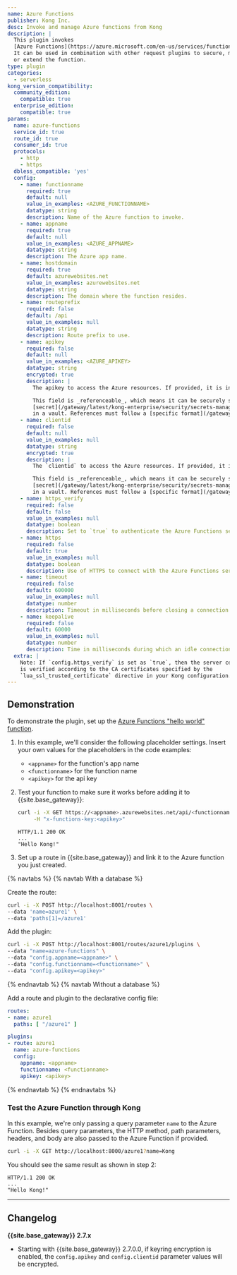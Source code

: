 ```yaml
---
name: Azure Functions
publisher: Kong Inc.
desc: Invoke and manage Azure functions from Kong
description: |
  This plugin invokes
  [Azure Functions](https://azure.microsoft.com/en-us/services/functions/).
  It can be used in combination with other request plugins to secure, manage,
  or extend the function.
type: plugin
categories:
  - serverless
kong_version_compatibility:
  community_edition:
    compatible: true
  enterprise_edition:
    compatible: true
params:
  name: azure-functions
  service_id: true
  route_id: true
  consumer_id: true
  protocols:
    - http
    - https
  dbless_compatible: 'yes'
  config:
    - name: functionname
      required: true
      default: null
      value_in_examples: <AZURE_FUNCTIONNAME>
      datatype: string
      description: Name of the Azure function to invoke.
    - name: appname
      required: true
      default: null
      value_in_examples: <AZURE_APPNAME>
      datatype: string
      description: The Azure app name.
    - name: hostdomain
      required: true
      default: azurewebsites.net
      value_in_examples: azurewebsites.net
      datatype: string
      description: The domain where the function resides.
    - name: routeprefix
      required: false
      default: /api
      value_in_examples: null
      datatype: string
      description: Route prefix to use.
    - name: apikey
      required: false
      default: null
      value_in_examples: <AZURE_APIKEY>
      datatype: string
      encrypted: true
      description: |
        The apikey to access the Azure resources. If provided, it is injected as the `x-functions-key` header.

        This field is _referenceable_, which means it can be securely stored as a
        [secret](/gateway/latest/kong-enterprise/security/secrets-management/getting-started)
        in a vault. References must follow a [specific format](/gateway/latest/kong-enterprise/security/secrets-management/reference-format).
    - name: clientid
      required: false
      default: null
      value_in_examples: null
      datatype: string
      encrypted: true
      description: |
        The `clientid` to access the Azure resources. If provided, it is injected as the `x-functions-clientid` header.

        This field is _referenceable_, which means it can be securely stored as a
        [secret](/gateway/latest/kong-enterprise/security/secrets-management/getting-started)
        in a vault. References must follow a [specific format](/gateway/latest/kong-enterprise/security/secrets-management/reference-format).
    - name: https_verify
      required: false
      default: false
      value_in_examples: null
      datatype: boolean
      description: Set to `true` to authenticate the Azure Functions server.
    - name: https
      required: false
      default: true
      value_in_examples: null
      datatype: boolean
      description: Use of HTTPS to connect with the Azure Functions server.
    - name: timeout
      required: false
      default: 600000
      value_in_examples: null
      datatype: number
      description: Timeout in milliseconds before closing a connection to the Azure Functions server.
    - name: keepalive
      required: false
      default: 60000
      value_in_examples: null
      datatype: number
      description: Time in milliseconds during which an idle connection to the Azure Functions server lives before being closed.
  extra: |
    Note: If `config.https_verify` is set as `true`, then the server certificate
    is verified according to the CA certificates specified by the
    `lua_ssl_trusted_certificate` directive in your Kong configuration.
---
```


## Demonstration

To demonstrate the plugin, set up the [Azure Functions "hello world" function](https://docs.microsoft.com/en-us/azure/azure-functions/functions-create-first-azure-function).

1. In this example, we'll consider the following placeholder settings. Insert your own values
    for the placeholders in the code examples:

    - `<appname>` for the function's app name
    - `<functionname>` for the function name
    - `<apikey>` for the api key

2. Test your function to make sure it works before adding it to {{site.base_gateway}}:

    ```bash
    curl -i -X GET https://<appname>.azurewebsites.net/api/<functionname>?name=Kong \
         -H "x-functions-key:<apikey>"
    ```

    ```
    HTTP/1.1 200 OK
    ...
    "Hello Kong!"
    ```

3. Set up a route in {{site.base_gateway}} and link it to the Azure function you just created.

{% navtabs %}
{% navtab With a database %}

Create the route:

```bash
curl -i -X POST http://localhost:8001/routes \
--data 'name=azure1' \
--data 'paths[1]=/azure1'
```

Add the plugin:

```bash
curl -i -X POST http://localhost:8001/routes/azure1/plugins \
--data "name=azure-functions" \
--data "config.appname=<appname>" \
--data "config.functionname=<functionname>" \
--data "config.apikey=<apikey>"
```

{% endnavtab %}
{% navtab Without a database %}

Add a route and plugin to the declarative config file:

``` yaml
routes:
- name: azure1
  paths: [ "/azure1" ]

plugins:
- route: azure1
  name: azure-functions
  config:
    appname: <appname>
    functionname: <functionname>
    apikey: <apikey>
```
{% endnavtab %}
{% endnavtabs %}


### Test the Azure Function through Kong

In this example, we're only passing a query parameter `name` to the Azure
Function. Besides query parameters, the HTTP method, path parameters,
headers, and body are also passed to the Azure Function if provided.

```bash
curl -i -X GET http://localhost:8000/azure1?name=Kong
```

You should see the same result as shown in step 2:

```
HTTP/1.1 200 OK
...
"Hello Kong!"
```

---

## Changelog

**{{site.base_gateway}} 2.7.x**

* Starting with {{site.base_gateway}} 2.7.0.0, if keyring encryption is enabled,
 the `config.apikey` and `config.clientid` parameter values will be encrypted.

